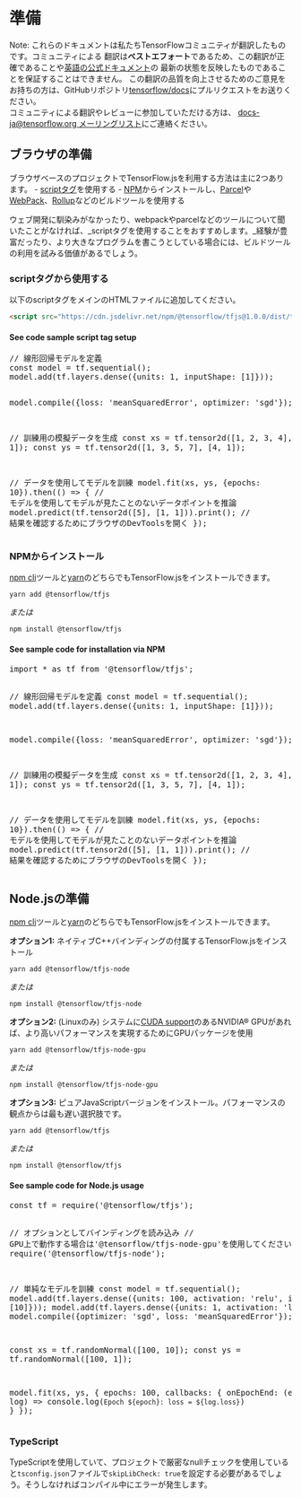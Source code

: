 # 準備

Note: これらのドキュメントは私たちTensorFlowコミュニティが翻訳したものです。コミュニティによる
翻訳は**ベストエフォート**であるため、この翻訳が正確であることや[英語の公式ドキュメント](https://www.tensorflow.org/?hl=en)の
最新の状態を反映したものであることを保証することはできません。
この翻訳の品質を向上させるためのご意見をお持ちの方は、GitHubリポジトリ[tensorflow/docs](https://github.com/tensorflow/docs)にプルリクエストをお送りください。
\
コミュニティによる翻訳やレビューに参加していただける方は、
[docs-ja@tensorflow.org メーリングリスト](https://groups.google.com/a/tensorflow.org/forum/#!forum/docs-ja)にご連絡ください。

## ブラウザの準備

ブラウザベースのプロジェクトでTensorFlow.jsを利用する方法は主に2つあります。 -
[scriptタグ](https://developer.mozilla.org/en-US/docs/Learn/HTML/Howto/Use_JavaScript_within_a_webpage)を使用する -
[NPM](https://www.npmjs.com)からインストールし、[Parcel](https://parceljs.org/)や[WebPack](https://webpack.js.org/)、[Rollup](https://rollupjs.org/guide/en)などのビルドツールを使用する

ウェブ開発に馴染みがなかったり、webpackやparcelなどのツールについて聞いたことがなければ、_scriptタグを使用することをおすすめします。_経験が豊富だったり、より大きなプログラムを書こうとしている場合には、ビルドツールの利用を試みる価値があるでしょう。

### scriptタグから使用する

以下のscriptタグをメインのHTMLファイルに追加してください。

```html
<script src="https://cdn.jsdelivr.net/npm/@tensorflow/tfjs@1.0.0/dist/tf.min.js"></script>
```

<section class="expandable">
  <h4 class="showalways">See code sample script tag setup</h4>
  <pre class="prettyprint">
// 線形回帰モデルを定義
const model = tf.sequential();
model.add(tf.layers.dense({units: 1, inputShape: [1]}));

model.compile({loss: 'meanSquaredError', optimizer: 'sgd'});

// 訓練用の模擬データを生成
const xs = tf.tensor2d([1, 2, 3, 4], [4, 1]);
const ys = tf.tensor2d([1, 3, 5, 7], [4, 1]);

// データを使用してモデルを訓練
model.fit(xs, ys, {epochs: 10}).then(() => {
  // モデルを使用してモデルが見たことのないデータポイントを推論
  model.predict(tf.tensor2d([5], [1, 1])).print();
  // 結果を確認するためにブラウザのDevToolsを開く
});
  </pre>
</section>

### NPMからインストール

[npm cli](https://docs.npmjs.com/cli/npm)ツールと[yarn](https://yarnpkg.com/en/)のどちらでもTensorFlow.jsをインストールできます。

```
yarn add @tensorflow/tfjs
```

_または_

```
npm install @tensorflow/tfjs
```

<section class="expandable">
  <h4 class="showalways">See sample code for installation via NPM</h4>
  <pre class="prettyprint">
import * as tf from '@tensorflow/tfjs';

// 線形回帰モデルを定義
const model = tf.sequential();
model.add(tf.layers.dense({units: 1, inputShape: [1]}));

model.compile({loss: 'meanSquaredError', optimizer: 'sgd'});

// 訓練用の模擬データを生成
const xs = tf.tensor2d([1, 2, 3, 4], [4, 1]);
const ys = tf.tensor2d([1, 3, 5, 7], [4, 1]);

// データを使用してモデルを訓練
model.fit(xs, ys, {epochs: 10}).then(() => {
  // モデルを使用してモデルが見たことのないデータポイントを推論
  model.predict(tf.tensor2d([5], [1, 1])).print();
  // 結果を確認するためにブラウザのDevToolsを開く
});
  </pre>
</section>


## Node.jsの準備

[npm cli](https://docs.npmjs.com/cli/npm)ツールと[yarn](https://yarnpkg.com/en/)のどちらでもTensorFlow.jsをインストールできます。

**オプション1:** ネイティブC++バインディングの付属するTensorFlow.jsをインストール

```
yarn add @tensorflow/tfjs-node
```

_または_

```
npm install @tensorflow/tfjs-node
```

**オプション2:** (Linuxのみ)
システムに[CUDA support](https://www.tensorflow.org/install/install_linux#NVIDIARequirements)のあるNVIDIA®
GPUがあれば、より高いパフォーマンスを実現するためにGPUパッケージを使用

```
yarn add @tensorflow/tfjs-node-gpu
```

_または_

```
npm install @tensorflow/tfjs-node-gpu
```

**オプション3:** ピュアJavaScriptバージョンをインストール。パフォーマンスの観点からは最も遅い選択肢です。

```
yarn add @tensorflow/tfjs
```

_または_

```
npm install @tensorflow/tfjs
```


<section class="expandable">
  <h4 class="showalways">See sample code for Node.js usage</h4>
  <pre class="prettyprint">
const tf = require('@tensorflow/tfjs');

// オプションとしてバインディングを読み込み
// GPU上で動作する場合は'@tensorflow/tfjs-node-gpu'を使用してください
require('@tensorflow/tfjs-node');

// 単純なモデルを訓練
const model = tf.sequential();
model.add(tf.layers.dense({units: 100, activation: 'relu', inputShape: [10]}));
model.add(tf.layers.dense({units: 1, activation: 'linear'}));
model.compile({optimizer: 'sgd', loss: 'meanSquaredError'});

const xs = tf.randomNormal([100, 10]);
const ys = tf.randomNormal([100, 1]);

model.fit(xs, ys, {
  epochs: 100,
  callbacks: {
    onEpochEnd: (epoch, log) => console.log(`Epoch ${epoch}: loss = ${log.loss}`)
  }
});
  </pre>
</section>

### TypeScript

TypeScriptを使用していて、プロジェクトで厳密なnullチェックを使用していると`tsconfig.json`ファイルで`skipLibCheck:
true`を設定する必要があるでしょう。そうしなければコンパイル中にエラーが発生します。
